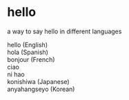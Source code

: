 # hello
a way to say hello in different languages


hello (English)    
hola (Spanish)  
bonjour (French)  
ciao   
ni hao  
konishiwa (Japanese)  
anyahangseyo (Korean)  
